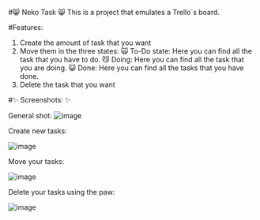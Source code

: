 #😸 Neko Task 😸
This is a project that emulates a Trello´s board.

#Features:

1. Create the amount of task that you want
2. Move them in the three states:
    🙀 To-Do state: Here you can find all the task that you have to do.
    😼 Doing: Here you can find all the task that you are doing.
    😺 Done: Here you can find all the tasks that you have done.
3. Delete the task that you want


#✨ Screenshots: ✨

General shot: 
![image](https://user-images.githubusercontent.com/54784992/120908173-62e5fe00-c62d-11eb-822b-fda8edf825ab.png)

Create new tasks: 

![image](https://user-images.githubusercontent.com/54784992/120908189-7beeaf00-c62d-11eb-91b8-dc10bbd83132.png)

Move your tasks:

![image](https://user-images.githubusercontent.com/54784992/120908200-8d37bb80-c62d-11eb-912f-936ffb572493.png)

Delete your tasks using the paw:

![image](https://user-images.githubusercontent.com/54784992/120908217-9cb70480-c62d-11eb-9a4e-0319d8979902.png)
